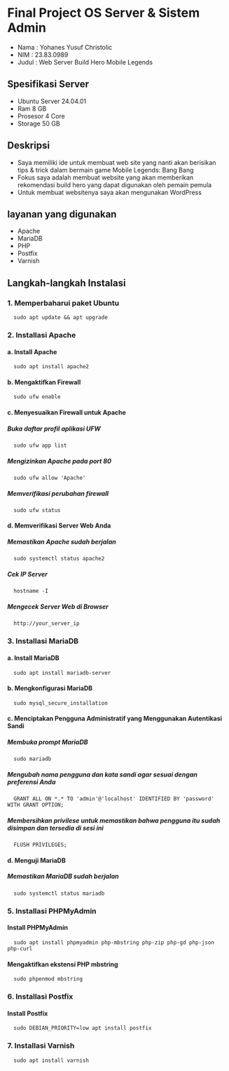 # Final Project OS Server & Sistem Admin
- Nama  : Yohanes Yusuf Christolic
- NIM   : 23.83.0989
- Judul : Web Server Build Hero Mobile Legends
## Spesifikasi Server
- Ubuntu Server 24.04.01
- Ram 8 GB
- Prosesor 4 Core
- Storage 50 GB
## Deskripsi
- Saya memiliki ide untuk membuat web site yang nanti akan berisikan tips & trick dalam bermain game Mobile Legends: Bang Bang
- Fokus saya adalah membuat website yang akan memberikan rekomendasi build hero yang dapat digunakan oleh pemain pemula
- Untuk membuat websitenya saya akan mengunakan WordPress

## layanan yang digunakan
- Apache
- MariaDB
- PHP
- Postfix
- Varnish
  
## Langkah-langkah Instalasi

### 1. Memperbaharui paket Ubuntu
      sudo apt update && apt upgrade
   
### 2. Installasi Apache
#### a. Install Apache
      sudo apt install apache2

#### b. Mengaktifkan Firewall
      sudo ufw enable

#### c. Menyesuaikan Firewall untuk Apache
##### Buka daftar profil aplikasi UFW
      sudo ufw app list
##### Mengizinkan Apache pada port 80
      sudo ufw allow 'Apache'
##### Memverifikasi perubahan firewall
      sudo ufw status

#### d. Memverifikasi Server Web Anda
##### Memastikan Apache sudah berjalan
      sudo systemctl status apache2
##### Cek IP Server
      hostname -I
##### Mengecek Server Web di Browser
      http://your_server_ip
   
### 3. Installasi MariaDB
#### a. Install MariaDB
      sudo apt install mariadb-server
#### b. Mengkonfigurasi MariaDB
      sudo mysql_secure_installation
#### c. Menciptakan Pengguna Administratif yang Menggunakan Autentikasi Sandi
##### Membuka prompt MariaDB
      sudo mariadb
##### Mengubah nama pengguna dan kata sandi agar sesuai dengan preferensi Anda
      GRANT ALL ON *.* TO 'admin'@'localhost' IDENTIFIED BY 'password' WITH GRANT OPTION;
##### Membersihkan privilese untuk memastikan bahwa pengguna itu sudah disimpan dan tersedia di sesi ini
      FLUSH PRIVILEGES;
#### d. Menguji MariaDB
##### Memastikan MariaDB sudah berjalan
      sudo systemctl status mariadb
   
### 5. Installasi PHPMyAdmin
#### Install PHPMyAdmin
      sudo apt install phpmyadmin php-mbstring php-zip php-gd php-json php-curl
#### Mengaktifkan ekstensi PHP mbstring
      sudo phpenmod mbstring
   
### 6. Installasi Postfix
#### Install Postfix
      sudo DEBIAN_PRIORITY=low apt install postfix 
    
### 7. Installasi Varnish
      sudo apt install varnish
      
    
